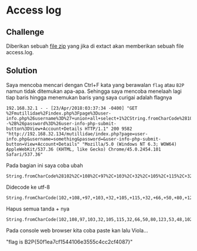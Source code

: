 # Access log

## Challenge

Diberikan sebuah [file zip](https://github.com/Jenusdy/write-ups/blob/master/born-to-protect-round-2/acces-log/access_ba7d4aedf98cf15b92c9cbd3a62ee498.zip) yang jika di extact akan memberikan sebuah file access.log.

## Solution

Saya mencoba mencari dengan Ctrl+F kata yang berawalan `flag` atau `B2P` namun tidak ditemukan apa-apa. Sehingga saya mencoba menelaah lagi tiap baris hingga menemukan baris yang saya curigai adalah flagnya

```
192.168.32.1 - - [23/Apr/2018:03:37:34 -0400] "GET %2Fmutillidae%2Findex.php%3Fpage%3Duser-info.php%26username%3D%27+union+all+select+1%2CString.fromCharCode%28102%2C+108%2C+97%2C+103%2C+32%2C+105%2C+115%2C+32%2C+66%2C+50%2C+80%2C+123%2C+53%2C+48%2C+102%2C+49%2C+101%2C+97%2C+55%2C+99%2C+102%2C+49%2C+53%2C+52%2C+52%2C+49%2C+48%2C+54%2C+101%2C+51%2C+53%2C+53%2C+53%2C+99%2C+52%2C+99%2C+99%2C+50%2C+99%2C+102%2C+52%2C+48%2C+56%2C+55%2C+125%29%2C3+--%2B%26password%3D%26user-info-php-submit-button%3DView+Account+Details HTTP/1.1" 200 9582 "http://192.168.32.134/mutillidae/index.php?page=user-info.php&username=something&password=&user-info-php-submit-button=View+Account+Details" "Mozilla/5.0 (Windows NT 6.3; WOW64) AppleWebKit/537.36 (KHTML, like Gecko) Chrome/45.0.2454.101 Safari/537.36"
```

Pada bagian ini saya coba ubah 

```
String.fromCharCode%28102%2C+108%2C+97%2C+103%2C+32%2C+105%2C+115%2C+32%2C+66%2C+50%2C+80%2C+123%2C+53%2C+48%2C+102%2C+49%2C+101%2C+97%2C+55%2C+99%2C+102%2C+49%2C+53%2C+52%2C+52%2C+49%2C+48%2C+54%2C+101%2C+51%2C+53%2C+53%2C+53%2C+99%2C+52%2C+99%2C+99%2C+50%2C+99%2C+102%2C+52%2C+48%2C+56%2C+55%2C+125%29
```


Didecode ke utf-8

```
String.fromCharCode(102,+108,+97,+103,+32,+105,+115,+32,+66,+50,+80,+123,+53,+48,+102,+49,+101,+97,+55,+99,+102,+49,+53,+52,+52,+49,+48,+54,+101,+51,+53,+53,+53,+99,+52,+99,+99,+50,+99,+102,+52,+48,+56,+55,+125)
```

Hapus semua tanda + nya 

```
String.fromCharCode(102,108,97,103,32,105,115,32,66,50,80,123,53,48,102,49,101,97,55,99,102,49,53,52,52,49,48,54,101,51,53,53,53,99,52,99,99,50,99,102,52,48,56,55,125)
```

Pada console web browser kita coba paste kan lalu Viola... 

"flag is B2P{50f1ea7cf1544106e3555c4cc2cf4087}"

